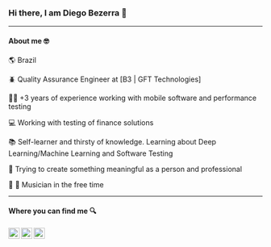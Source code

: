### Hi there, I am Diego Bezerra :wave: 
---


#### About me :nerd_face:

:earth_americas: Brazil

:beetle: Quality Assurance Engineer at [B3 | GFT Technologies]

:man_technologist: +3 years of experience working with mobile software and performance testing 

:computer: Working with testing of finance solutions

:books: Self-learner and thirsty of knowledge. Learning about Deep Learning/Machine Learning and Software Testing

:seedling: Trying to create something meaningful as a person and professional 

:guitar: :violin:	 Musician in the free time

---
#### Where you can find me :mag:

<a target="_blank" href="https://www.linkedin.com/in/diegohdb/">
  <img align="left" alt="LinkdeIN" width="22px" src="https://cdn.jsdelivr.net/npm/simple-icons@v3/icons/linkedin.svg" />
</a>
<a target="_blank" href="https://www.instagram.com/diegohdb/">
  <img align="left" alt="Instagram" width="22px" src="https://cdn.jsdelivr.net/npm/simple-icons@v3/icons/instagram.svg" />
</a>
<a target="_blank" href="mailto:diegohdb@gmail.com">
  <img align="left" alt="Gmail" width="22px" src="https://cdn.jsdelivr.net/npm/simple-icons@v3/icons/gmail.svg" />
</a>





<!--
**diegohdb/diegohdb** is a ✨ _special_ ✨ repository because its `README.md` (this file) appears on your GitHub profile.

Here are some ideas to get you started:

- 🔭 I’m currently working on ...
- 🌱 I’m currently learning ...
- 👯 I’m looking to collaborate on ...
- 🤔 I’m looking for help with ...
- 💬 Ask me about ...
- 📫 How to reach me: ...
- 😄 Pronouns: ...
- ⚡ Fun fact: ...
-->
